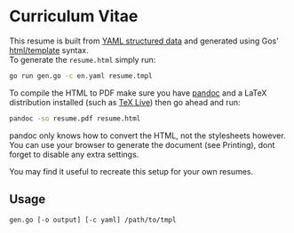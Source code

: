 # Curriculum Vitae
This resume is built from [YAML structured data](https://yaml.org/) and generated using Gos' [html/template](https://pkg.go.dev/html/template) syntax.  
To generate the `resume.html` simply run:
```sh
go run gen.go -c en.yaml resume.tmpl
```

To compile the HTML to PDF make sure you have [pandoc](https://pandoc.org/) and a LaTeX distribution installed (such as [TeX Live](https://tug.org/texlive/)) then go ahead and run:
```sh
pandoc -so resume.pdf resume.html
```
pandoc only knows how to convert the HTML, not the stylesheets however.
You can use your browser to generate the document (see Printing), dont forget to disable any extra settings.

You may find it useful to recreate this setup for your own resumes.

## Usage
```sh
gen.go [-o output] [-c yaml] /path/to/tmpl
```
